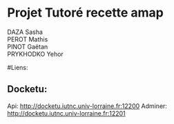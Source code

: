# Projet Tutoré recette amap
DAZA Sasha  
PEROT Mathis  
PINOT Gaëtan  
PRYKHODKO Yehor  

#Liens:
## Docketu:
Api: <http://docketu.iutnc.univ-lorraine.fr:12200>
Adminer: <http://docketu.iutnc.univ-lorraine.fr:12201>

